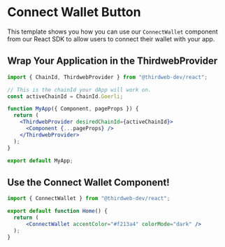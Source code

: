 # Connect Wallet Button

This template shows you how you can use our `ConnectWallet` component from our React SDK to allow users to connect their wallet with your app.

## Wrap Your Application in the ThirdwebProvider

```jsx
import { ChainId, ThirdwebProvider } from "@thirdweb-dev/react";

// This is the chainId your dApp will work on.
const activeChainId = ChainId.Goerli;

function MyApp({ Component, pageProps }) {
  return (
    <ThirdwebProvider desiredChainId={activeChainId}>
      <Component {...pageProps} />
    </ThirdwebProvider>
  );
}

export default MyApp;
```

## Use the Connect Wallet Component!

```jsx
import { ConnectWallet } from "@thirdweb-dev/react";

export default function Home() {
  return (
      <ConnectWallet accentColor="#f213a4" colorMode="dark" />
  );
}
```

